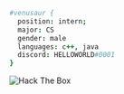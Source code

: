 ```coffeescript
#venusaur { 
  position: intern; 
  major: CS
  gender: male
  languages: c++, java
  discord: HELLOWORLD#0001
}

```

 <img src="http://www.hackthebox.eu/badge/image/171905" alt="Hack The Box"> 
